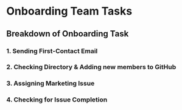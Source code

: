 # Onboarding Team Tasks

## Breakdown of Onboarding Task

### 1. Sending First-Contact Email

### 2. Checking Directory & Adding new members to GitHub

### 3. Assigning Marketing Issue

### 4. Checking for Issue Completion

